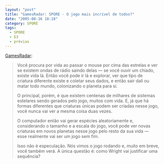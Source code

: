 ```yaml
---
layout: "post"
title: "GamesRadar: SPORE - O jogo mais incrível de todos?"
date: "2005-08-16 18:18"
category: SPORE
tags:
  - SPORE
  - E3
  - prévias
---
```


[GamesRadar](http://gamesradar.msn.co.uk/features/default.asp?pagetypeid=2&articleid=35976&subsectionid=1639):

> Você procura por vida ao passar o mouse por cima das estrelas e ver se existem ondas de rádio saindo delas — se você ouvir um chiado, existe vida lá. Então você pode ir lá e explorar, ver que tipo de criatura diferente existe e coletar seus dados, e então sair dali ou matar todo mundo, colonizando o planeta para si.
>
> O principal, porém, é que existem centenas de milhares de sistemas estelares sendo gerados pelo jogo, muitos com vida. E, já que há formas diferentes que criaturas únicas podem ser criadas nesse jogo, você nunca vai ver a mesma coisa duas vezes.
>
> O computador então vai gerar espécies aleatoriamente e, considerando o tamanho e a escala do jogo, você pode ver novas criaturas em novos planetas nesse jogo pelo resto da sua vida — esse realmente vai ser um jogo sem fim.
>
> Isso não é especulação. Nós vimos o jogo rodando e, muito em breve, você também verá. A única questão é: como Wright vai justificar uma sequência?
